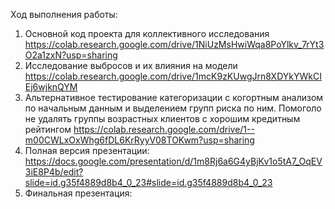 Ход выполнения работы: 

1. Основной код проекта для коллективного исследования https://colab.research.google.com/drive/1NiUzMsHwiWqa8PoYlkv_7rYt3O2a1zxN?usp=sharing
2. Исследование выбросов и их влияния на модели https://colab.research.google.com/drive/1mcK9zKUwgJrn8XDYkYWkCIEj6wjknQYM 
3. Альтернативное тестирование категоризации с когортным анализом по начальным данным и выделением групп риска по ним. Помоголо не удалять группы возрастных клиентов с хорошим кредитным рейтингом https://colab.research.google.com/drive/1--m00CWLxOxWhg6fDL6KrRyyV08TOKwm?usp=sharing 
4. Полная версия презентации: https://docs.google.com/presentation/d/1m8Rj6a6G4yBjKv1o5tA7_OqEV3iE8P4b/edit?slide=id.g35f4889d8b4_0_23#slide=id.g35f4889d8b4_0_23
5. Финальная презентация: 
